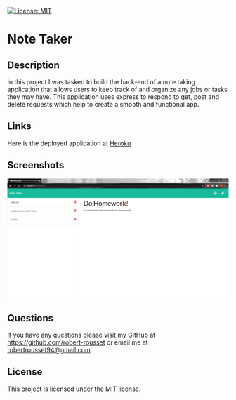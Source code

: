 [![License: MIT](https://img.shields.io/badge/License-MIT-yellow.svg)](https://opensource.org/licenses/MIT)
 # Note Taker
## Description
In this project I was tasked to build the back-end of a note taking application that allows users to keep track of and organize any jobs or tasks they may have. This application uses express to respond to get, post and delete requests which help to create a smooth and functional app.
## Links

Here is the deployed application at [Heroku](https://bobbies-note-taker.herokuapp.com/)

## Screenshots

![ApplicationScreenshot](./Assets/applicationScreenshot.png)


## Questions
 If you have any questions please visit my GitHub at https://github.com/robert-rousset or email me at robertrousset94@gmail.com.

 ## License
This project is licensed under the MIT license.